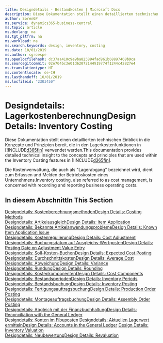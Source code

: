 ```yaml
---
title: Designdetails - Bestandkosten | Microsoft Docs
description: Diese Dokumentation stellt einen detaillierten technischen Einblick in die Konzepte und Prinzipien bereit, die in den Lagerkostenfunktionen in Business Central verwendet werden.
author: SorenGP
ms.service: dynamics365-business-central
ms.topic: article
ms.devlang: na
ms.tgt_pltfrm: na
ms.workload: na
ms.search.keywords: design, inventory, costing
ms.date: 10/01/2019
ms.author: sgroespe
ms.openlocfilehash: dc37aa410c9e9ba823894fad961b68897468b9ca
ms.sourcegitcommit: 02e704bc3e01d62072144919774f1244c42827e4
ms.translationtype: HT
ms.contentlocale: de-CH
ms.lasthandoff: 10/01/2019
ms.locfileid: "2303450"
---
```

# <a name="design-details-inventory-costing"></a><span data-ttu-id="b9cde-103">Designdetails: Lagerkostenberechnung</span><span class="sxs-lookup"><span data-stu-id="b9cde-103">Design Details: Inventory Costing</span></span>
<span data-ttu-id="b9cde-104">Diese Dokumentation stellt einen detaillierten technischen Einblick in die Konzepte und Prinzipien bereit, die in den Lagerkostenfunktionen in [!INCLUDE[d365fin](includes/d365fin_md.md)] verwendet werden.</span><span class="sxs-lookup"><span data-stu-id="b9cde-104">This documentation provides detailed technical insight to the concepts and principles that are used within the Inventory Costing features in [!INCLUDE[d365fin](includes/d365fin_md.md)].</span></span>  

<span data-ttu-id="b9cde-105">Die Kostenverwaltung, die auch als "Lagerabgang" bezeichnet wird, dient zum Erfassen und Melden der Betriebskosten eines Unternehmens.</span><span class="sxs-lookup"><span data-stu-id="b9cde-105">Inventory costing, also referred to as cost management, is concerned with recording and reporting business operating costs.</span></span>  

## <a name="in-this-section"></a><span data-ttu-id="b9cde-106">In diesem Abschnitt</span><span class="sxs-lookup"><span data-stu-id="b9cde-106">In This Section</span></span>  
[<span data-ttu-id="b9cde-107">Designdetails: Kostenberechnungsmethoden</span><span class="sxs-lookup"><span data-stu-id="b9cde-107">Design Details: Costing Methods</span></span>](design-details-costing-methods.md)  
[<span data-ttu-id="b9cde-108">Designdetails: Artikelausgleich</span><span class="sxs-lookup"><span data-stu-id="b9cde-108">Design Details: Item Application</span></span>](design-details-item-application.md)  
[<span data-ttu-id="b9cde-109">Designdetails: Bekannte Artikelanwendungsprobleme</span><span class="sxs-lookup"><span data-stu-id="b9cde-109">Design Details: Known Item Application Issue</span></span>](design-details-inventory-zero-level-open-item-ledger-entries.md)  
[<span data-ttu-id="b9cde-110">Designdetails: Kostenregulierung</span><span class="sxs-lookup"><span data-stu-id="b9cde-110">Design Details: Cost Adjustment</span></span>](design-details-cost-adjustment.md)  
[<span data-ttu-id="b9cde-111">Designdetails: Buchungsdatum auf Ausgleichs-Wertposten</span><span class="sxs-lookup"><span data-stu-id="b9cde-111">Design Details: Posting Date on Adjustment Value Entry</span></span>](design-details-inventory-adjustment-value-entry-posting-date.md)  
[<span data-ttu-id="b9cde-112">Designdetails: Soll-Kosten-Buchen</span><span class="sxs-lookup"><span data-stu-id="b9cde-112">Design Details: Expected Cost Posting</span></span>](design-details-expected-cost-posting.md)  
[<span data-ttu-id="b9cde-113">Designdetails: Durchschnittskosten</span><span class="sxs-lookup"><span data-stu-id="b9cde-113">Design Details: Average Cost</span></span>](design-details-average-cost.md)  
[<span data-ttu-id="b9cde-114">Designdetails: Abweichung</span><span class="sxs-lookup"><span data-stu-id="b9cde-114">Design Details: Variance</span></span>](design-details-variance.md)  
[<span data-ttu-id="b9cde-115">Designdetails: Rundung</span><span class="sxs-lookup"><span data-stu-id="b9cde-115">Design Details: Rounding</span></span>](design-details-rounding.md)  
[<span data-ttu-id="b9cde-116">Designdetails: Kostenkomponenten</span><span class="sxs-lookup"><span data-stu-id="b9cde-116">Design Details: Cost Components</span></span>](design-details-cost-components.md)  
[<span data-ttu-id="b9cde-117">Designdetails: Bestandsperioden</span><span class="sxs-lookup"><span data-stu-id="b9cde-117">Design Details: Inventory Periods</span></span>](design-details-inventory-periods.md)  
[<span data-ttu-id="b9cde-118">Designdetails: Bestandsbuchung</span><span class="sxs-lookup"><span data-stu-id="b9cde-118">Design Details: Inventory Posting</span></span>](design-details-inventory-posting.md)  
[<span data-ttu-id="b9cde-119">Designdetails: Fertigungsauftragsbuchung</span><span class="sxs-lookup"><span data-stu-id="b9cde-119">Design Details: Production Order Posting</span></span>](design-details-production-order-posting.md)  
[<span data-ttu-id="b9cde-120">Designdetails: Montageauftragsbuchung</span><span class="sxs-lookup"><span data-stu-id="b9cde-120">Design Details: Assembly Order Posting</span></span>](design-details-assembly-order-posting.md)  
[<span data-ttu-id="b9cde-121">Designdetails: Abgleich mit der Finanzbuchhaltung</span><span class="sxs-lookup"><span data-stu-id="b9cde-121">Design Details: Reconciliation with the General Ledger</span></span>](design-details-reconciliation-with-the-general-ledger.md)  
<span data-ttu-id="b9cde-122">[Designdetails: Konten im Fibuposten](design-details-accounts-in-the-general-ledger.md)
[Designdetails: Aktuellen Lagerwert ermitteln](design-details-inventory-valuation.md)</span><span class="sxs-lookup"><span data-stu-id="b9cde-122">[Design Details: Accounts in the General Ledger](design-details-accounts-in-the-general-ledger.md)
[Design Details: Inventory Valuation](design-details-inventory-valuation.md)</span></span>  
[<span data-ttu-id="b9cde-123">Designdetails: Neubewertung</span><span class="sxs-lookup"><span data-stu-id="b9cde-123">Design Details: Revaluation</span></span>](design-details-revaluation.md)
